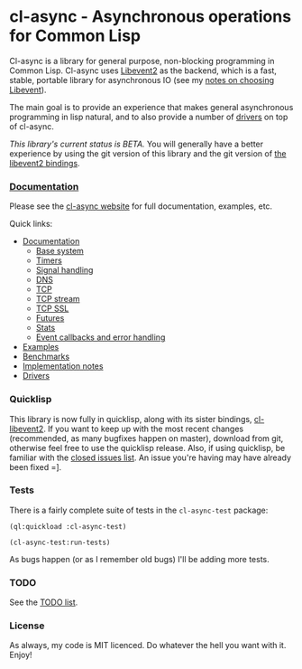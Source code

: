 cl-async - Asynchronous operations for Common Lisp
==================================================
Cl-async is a library for general purpose, non-blocking programming in Common
Lisp.  Cl-async uses [Libevent2](http://libevent.org/) as the backend, which is
a fast, stable, portable library for asynchronous IO (see my [notes on choosing Libevent](http://orthecreedence.github.com/cl-async/implementation-notes#libevent)).

The main goal is to provide an experience that makes general asynchronous 
programming in lisp natural, and to also provide a number of
[drivers](http://orthecreedence.github.com/cl-async/drivers) on top of cl-async.

*This library's current status is BETA.* You will generally have a better
experience by using the git version of this library and the git version of
[the libevent2 bindings](/orthecreedence/cl-libevent2).

### [Documentation](http://orthecreedence.github.com/cl-async/documentation)
Please see the [cl-async website](http://orthecreedence.github.com/cl-async) for
full documentation, examples, etc.

Quick links:

- [Documentation](http://orthecreedence.github.com/cl-async/documentation)
  - [Base system](http://orthecreedence.github.com/cl-async/base)
  - [Timers](http://orthecreedence.github.com/cl-async/timers)
  - [Signal handling](http://orthecreedence.github.com/cl-async/signal-handling)
  - [DNS](http://orthecreedence.github.com/cl-async/dns)
  - [TCP](http://orthecreedence.github.com/cl-async/tcp)
  - [TCP stream](http://orthecreedence.github.com/cl-async/tcp-stream)
  - [TCP SSL](http://orthecreedence.github.com/cl-async/tcp-ssl)
  - [Futures](http://orthecreedence.github.com/cl-async/future)
  - [Stats](http://orthecreedence.github.com/cl-async/stats)
  - [Event callbacks and error handling](http://orthecreedence.github.com/cl-async/event-handling)
- [Examples](http://orthecreedence.github.com/cl-async/examples)
- [Benchmarks](http://orthecreedence.github.com/cl-async/benchmarks)
- [Implementation notes](http://orthecreedence.github.com/cl-async/implementation-notes)
- [Drivers](http://orthecreedence.github.com/cl-async/drivers)

### Quicklisp
This library is now fully in quicklisp, along with its sister bindings,
[cl-libevent2](/orthecreedence/cl-libevent2). If you want to keep up with the
most recent changes (recommended, as many bugfixes happen on master), download
from git, otherwise feel free to use the quicklisp release. Also, if using
quicklisp, be familiar with the [closed issues list](/orthecreedence/cl-async/issues?state=closed).
An issue you're having may have already been fixed =].

### Tests
There is a fairly complete suite of tests in the `cl-async-test` package:

```common-lisp
(ql:quickload :cl-async-test)

(cl-async-test:run-tests)
```

As bugs happen (or as I remember old bugs) I'll be adding more tests.

### TODO
See the [TODO list](https://github.com/orthecreedence/cl-async/issues).

### License
As always, my code is MIT licenced. Do whatever the hell you want with it. Enjoy!


